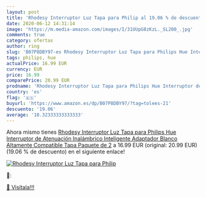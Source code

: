 ```yaml
---
layout: post
title: 'Rhodesy Interruptor Luz Tapa para Philip al 19.06 % de descuento'
date: 2020-06-12 14:31:14
image: 'https://m.media-amazon.com/images/I/31UUpG8zKzL._SL200_.jpg'
comments: true
category: ofertas
author: ring
slug: 'B07P8DBY97-es Rhodesy Interruptor Luz Tapa para Philips Hue Interruptor...'
tags: philips, hue
actualPrice: 16.99 EUR
currency: EUR
price: 16.99
comparePrice: 20.99 EUR
prodname: 'Rhodesy Interruptor Luz Tapa para Philips Hue Interruptor de Atenuación Inalámbrico Inteligente  Adaptador Blanco Altamente Compatible Tapa Paquete de 2'
country: 'es'
flag: '🇪🇸'
buyurl: 'https://www.amazon.es/dp/B07P8DBY97/?tag=tolees-21'
descuento: '19.06'
average: '18.32333333333333'
---
```


Ahora mismo tienes [Rhodesy Interruptor Luz Tapa para Philips Hue Interruptor de Atenuación Inalámbrico Inteligente  Adaptador Blanco Altamente Compatible Tapa Paquete de 2](https://www.amazon.es/dp/B07P8DBY97/?tag=tolees-21) a 16.99 EUR (original: 20.99 EUR) (19.06 %  de descuento) en el siguiente enlace!

[![Rhodesy Interruptor Luz Tapa para Philip](https://m.media-amazon.com/images/I/31UUpG8zKzL._SL200_.jpg)](https://www.amazon.es/dp/B07P8DBY97/?tag=tolees-21)

🔎:


[🛒 Visítala!!!](https://www.amazon.es/dp/B07P8DBY97/?tag=tolees-21)
